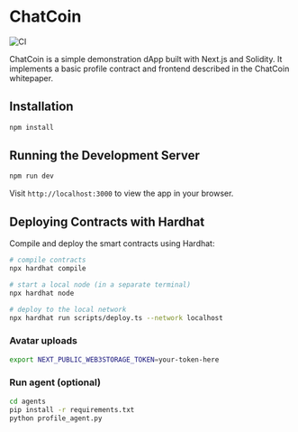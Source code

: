 # ChatCoin  
![CI](https://github.com/chatcoinio/chatcoin/actions/workflows/ci.yml/badge.svg)

ChatCoin is a simple demonstration dApp built with Next.js and Solidity. It implements a basic profile contract and frontend described in the ChatCoin whitepaper.

## Installation

```bash
npm install
```

## Running the Development Server

```bash
npm run dev
```

Visit `http://localhost:3000` to view the app in your browser.

## Deploying Contracts with Hardhat

Compile and deploy the smart contracts using Hardhat:

```bash
# compile contracts
npx hardhat compile

# start a local node (in a separate terminal)
npx hardhat node

# deploy to the local network
npx hardhat run scripts/deploy.ts --network localhost
```

### Avatar uploads

```bash
export NEXT_PUBLIC_WEB3STORAGE_TOKEN=your-token-here
```

### Run agent (optional)

```bash
cd agents
pip install -r requirements.txt
python profile_agent.py
```

